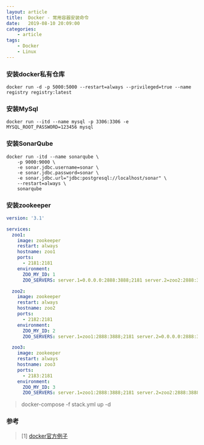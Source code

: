 ```yaml
---
layout: article
title:	Docker - 常用容器安装命令
date:	2019-08-10 20:09:00
categories:
    - article
tags:
    - Docker
    - Linux
---
```


### 安装docker私有仓库

~~~shell
docker run -d -p 5000:5000 --restart=always --privileged=true --name registry registry:latest
~~~

### 安装MySql

~~~shell
docker run --itd --name mysql -p 3306:3306 -e MYSQL_ROOT_PASSWORD=123456 mysql
~~~

### 安装SonarQube

~~~shell
docker run -itd --name sonarqube \
    -p 9000:9000 \
    -e sonar.jdbc.username=sonar \
    -e sonar.jdbc.password=sonar \
    -e sonar.jdbc.url="jdbc:postgresql://localhost/sonar" \
    --restart=always \
    sonarqube
~~~

### 安装zookeeper

~~~yml
version: '3.1'

services:
  zoo1:
    image: zookeeper
    restart: always
    hostname: zoo1
    ports:
      - 2181:2181
    environment:
      ZOO_MY_ID: 1
      ZOO_SERVERS: server.1=0.0.0.0:2888:3888;2181 server.2=zoo2:2888:3888;2181 server.3=zoo3:2888:3888;2181

  zoo2:
    image: zookeeper
    restart: always
    hostname: zoo2
    ports:
      - 2182:2181
    environment:
      ZOO_MY_ID: 2
      ZOO_SERVERS: server.1=zoo1:2888:3888;2181 server.2=0.0.0.0:2888:3888;2181 server.3=zoo3:2888:3888;2181

  zoo3:
    image: zookeeper
    restart: always
    hostname: zoo3
    ports:
      - 2183:2181
    environment:
      ZOO_MY_ID: 3
      ZOO_SERVERS: server.1=zoo1:2888:3888;2181 server.2=zoo2:2888:3888;2181 server.3=0.0.0.0:2888:3888;2181
~~~

> docker-compose -f stack.yml up -d


### 参考

> [1] [docker官方例子](https://docs.docker.com/samples/)